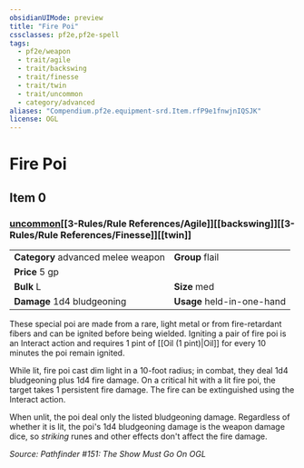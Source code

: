 ```yaml
---
obsidianUIMode: preview
title: "Fire Poi"
cssclasses: pf2e,pf2e-spell
tags:
  - pf2e/weapon
  - trait/agile
  - trait/backswing
  - trait/finesse
  - trait/twin
  - trait/uncommon
  - category/advanced
aliases: "Compendium.pf2e.equipment-srd.Item.rfP9e1fnwjnIQSJK"
license: OGL
---
```

# Fire Poi
## Item 0
### [uncommon](uncommon.md "Uncommon Rarity Trait")[[3-Rules/Rule References/Agile]][[backswing]][[3-Rules/Rule References/Finesse]][[twin]]

|  |  |
| -- | -- |
| **Category** advanced melee weapon | **Group** flail |
| **Price** 5 gp |  |
| **Bulk** L | **Size** med |
| **Damage** 1d4 bludgeoning  | **Usage** held-in-one-hand |



These special poi are made from a rare, light metal or from fire-retardant fibers and can be ignited before being wielded. Igniting a pair of fire poi is an Interact action and requires 1 pint of [[Oil (1 pint)|Oil]] for every 10 minutes the poi remain ignited.

While lit, fire poi cast dim light in a 10-foot radius; in combat, they deal 1d4 bludgeoning plus 1d4 fire damage. On a critical hit with a lit fire poi, the target takes 1 persistent fire damage. The fire can be extinguished using the Interact action.

When unlit, the poi deal only the listed bludgeoning damage. Regardless of whether it is lit, the poi's 1d4 bludgeoning damage is the weapon damage dice, so _striking_ runes and other effects don't affect the fire damage.

*Source: Pathfinder #151: The Show Must Go On*
*OGL*